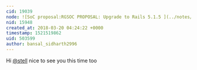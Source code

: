 ```yaml
---
cid: 19039
node: ![SoC proposal:RGSOC PROPOSAL: Upgrade to Rails 5.1.5 ](../notes/stella/03-14-2018/soc-proposal-rgsoc-proposal-upgrade-to-rails-5-1-5)
nid: 15948
created_at: 2018-03-20 04:24:22 +0000
timestamp: 1521519862
uid: 503599
author: bansal_sidharth2996
---
```


Hi [@stell](/profile/stell) nice to see you this time too